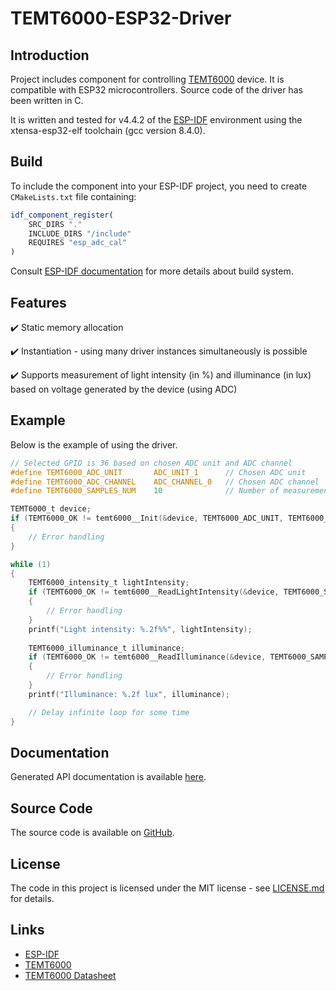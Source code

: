 # TEMT6000-ESP32-Driver

## Introduction

Project includes component for controlling [TEMT6000](https://www.vishay.com/product/81579/) device. It is compatible with ESP32 microcontrollers. Source code of the driver has been written in C. 

It is written and tested for v4.4.2 of the [ESP-IDF](https://github.com/espressif/esp-idf) environment using the xtensa-esp32-elf toolchain (gcc version 8.4.0).

## Build

To include the component into your ESP-IDF project, you need to create `CMakeLists.txt` file containing:
```cmake
idf_component_register(
    SRC_DIRS "." 
    INCLUDE_DIRS "/include"
    REQUIRES "esp_adc_cal"
)
```

Consult [ESP-IDF documentation](https://docs.espressif.com/projects/esp-idf/en/latest/esp32/api-guides/build-system.html) for more details about build system.

## Features

✔️ Static memory allocation <br />

✔️ Instantiation - using many driver instances simultaneously is possible <br />

✔️ Supports measurement of light intensity (in %) and illuminance (in lux) based on voltage generated by the device (using ADC) <br />

## Example

Below is the example of using the driver.

```c
// Selected GPIO is 36 based on chosen ADC unit and ADC channel
#define TEMT6000_ADC_UNIT       ADC_UNIT_1      // Chosen ADC unit
#define TEMT6000_ADC_CHANNEL    ADC_CHANNEL_0   // Chosen ADC channel
#define TEMT6000_SAMPLES_NUM    10              // Number of measurement samples

TEMT6000_t device;
if (TEMT6000_OK != temt6000__Init(&device, TEMT6000_ADC_UNIT, TEMT6000_ADC_CHANNEL))
{
    // Error handling
}

while (1)
{
    TEMT6000_intensity_t lightIntensity;
    if (TEMT6000_OK != temt6000__ReadLightIntensity(&device, TEMT6000_SAMPLES_NO, &lightIntensity))
    {
        // Error handling
    }
    printf("Light intensity: %.2f%%", lightIntensity);
    
    TEMT6000_illuminance_t illuminance;
    if (TEMT6000_OK != temt6000__ReadIlluminance(&device, TEMT6000_SAMPLES_NO, &illuminance))
    {
        // Error handling
    }
    printf("Illuminance: %.2f lux", illuminance);

    // Delay infinite loop for some time
}
```

## Documentation

Generated API documentation is available [here](http://dziamian.github.io/TEMT6000-ESP32-Driver).

## Source Code

The source code is available on [GitHub](https://github.com/dziamian/TEMT6000-ESP32-Driver).

## License

The code in this project is licensed under the MIT license - see [LICENSE.md](https://github.com/dziamian/TEMT6000-ESP32-Driver/blob/main/LICENSE.md) for details.

## Links
 
 * [ESP-IDF](https://github.com/espressif/esp-idf)
 * [TEMT6000](https://www.vishay.com/product/81579/)
 * [TEMT6000 Datasheet](https://www.vishay.com/docs/81579/temt6000.pdf)